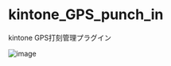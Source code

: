 # kintone_GPS_punch_in
kintone GPS打刻管理プラグイン

![image](https://github.com/EdwardPiano/kintone_GPS_punch_in/assets/85467985/e9c02a23-11c4-49fc-9ba2-98cf6c3dded0)
